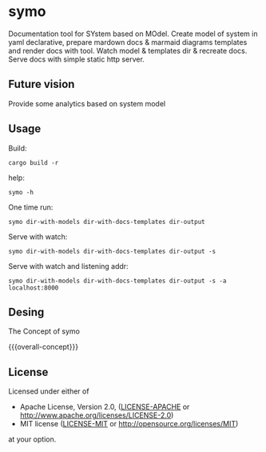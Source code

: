 # symo

Documentation tool for SYstem based on MOdel. Create model of system in yaml
declarative, prepare mardown docs & marmaid diagrams templates and render docs
with tool. Watch model & templates dir & recreate docs. Serve docs with simple
static http server.

## Future vision

Provide some analytics based on system model

## Usage

Build:
```
cargo build -r
```

help:
```
symo -h
```

One time run:
```
symo dir-with-models dir-with-docs-templates dir-output
```

Serve with watch:
```
symo dir-with-models dir-with-docs-templates dir-output -s
```

Serve with watch and listening addr:
```
symo dir-with-models dir-with-docs-templates dir-output -s -a localhost:8000
```

## Desing

The Concept of symo

{{{overall-concept}}}

## License

Licensed under either of

 * Apache License, Version 2.0, ([LICENSE-APACHE](LICENSE-APACHE) or http://www.apache.org/licenses/LICENSE-2.0)
 * MIT license ([LICENSE-MIT](LICENSE-MIT) or http://opensource.org/licenses/MIT)

at your option.
